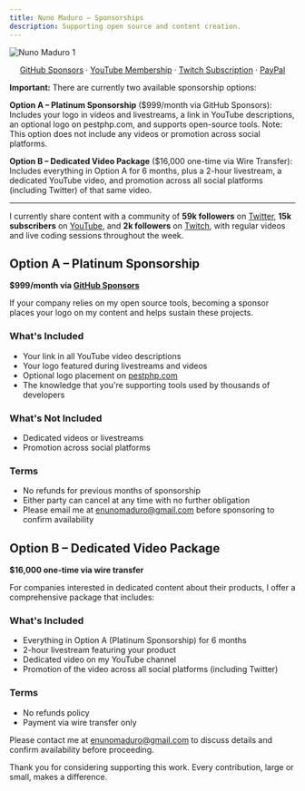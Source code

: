 ```yaml
---
title: Nuno Maduro — Sponsorships
description: Supporting open source and content creation.
---
```


![Nuno Maduro 1](https://nunomaduro.com/sponsorships.1.jpg?v=1)

<center>
<a href="https://github.com/sponsors/nunomaduro">GitHub Sponsors</a> · <a href="https://youtube.com/nunomaduro/join">YouTube Membership</a> · <a href="https://twitch.tv/subs/enunomaduro">Twitch Subscription</a> · <a href="https://paypal.com/paypalme/enunomaduro">PayPal</a>
</center>

**Important:** There are currently two available sponsorship options:

**Option A – Platinum Sponsorship** ($999/month via GitHub Sponsors): Includes your logo in videos and livestreams, a link in YouTube descriptions, an optional logo on pestphp.com, and supports open-source tools. Note: This option does not include any videos or promotion across social platforms.

**Option B – Dedicated Video Package** ($16,000 one-time via Wire Transfer): Includes everything in Option A for 6 months, plus a 2-hour livestream, a dedicated YouTube video, and promotion across all social platforms (including Twitter) of that same video.

---

I currently share content with a community of **59k followers** on [Twitter](https://twitter.com/enunomaduro), **15k subscribers** on [YouTube](https://youtube.com/nunomaduro), and **2k followers** on [Twitch](https://twitch.tv/enunomaduro), with regular videos and live coding sessions throughout the week.

## Option A – Platinum Sponsorship

**$999/month via [GitHub Sponsors](https://github.com/sponsors/nunomaduro)**

If your company relies on my open source tools, becoming a sponsor places your logo on my content and helps sustain these projects.

### What's Included
- Your link in all YouTube video descriptions
- Your logo featured during livestreams and videos
- Optional logo placement on [pestphp.com](https://pestphp.com)
- The knowledge that you're supporting tools used by thousands of developers

### What's Not Included
- Dedicated videos or livestreams
- Promotion across social platforms

### Terms
- No refunds for previous months of sponsorship
- Either party can cancel at any time with no further obligation
- Please email me at [enunomaduro@gmail.com](mailto:enunomaduro@gmail.com) before sponsoring to confirm availability

## Option B – Dedicated Video Package

**$16,000 one-time via wire transfer**

For companies interested in dedicated content about their products, I offer a comprehensive package that includes:

### What's Included
- Everything in Option A (Platinum Sponsorship) for 6 months
- 2-hour livestream featuring your product
- Dedicated video on my YouTube channel
- Promotion of the video across all social platforms (including Twitter)

### Terms
- No refunds policy
- Payment via wire transfer only

Please contact me at [enunomaduro@gmail.com](mailto:enunomaduro@gmail.com) to discuss details and confirm availability before proceeding.

Thank you for considering supporting this work. Every contribution, large or small, makes a difference.
